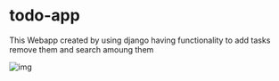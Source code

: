 # todo-app
This Webapp created by using django having functionality to add tasks remove them and search amoung them

![img](https://user-images.githubusercontent.com/70133941/106122515-cee7bf80-617e-11eb-85e7-be33eaa6b958.png)

